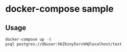 # docker-compose sample

## Usage

```sh
docker-compose up -d
psql postgres://dbuser:hbZkzny5xrvVH@localhost/test
```
